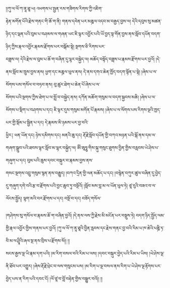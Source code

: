﻿  
།།ཀུ་ལ་ལོ་ཀ་ནཱ་ཐཱ་ཡ། འཕགས་པ་སྤྱན་རས་གཟིགས་རིགས་ཀྱི་འཇིག་  
རྟེན་མགོན་པོའི་རྗེས་གནང་གི་ཆོ་ག་ནི། གནས་དབེན་པར་མཎྜལ་འདབ་མ་བརྒྱད་བྱས་ལ། དེའི་དབུས་སུ་མཚན་ཉིད་དང་ལྡན་པའི་བུམ་པ་བཤམས་ལ་གཞན་ཡང་ཇི་ལྟར་འབྱོར་པའི་ཡོ་བྱད་སྟ་གོན་བྱས་ནས་སློབ་དཔོན་བདག་ཉིད་ཀྱིས་རྣལ་འབྱོར་རྣམས་རྫོགས་པར་བསྒོམ་སྟེ། སྔགས་ཅི་རིགས་པར་  
བཟླས་ལ། དེའི་རྗེས་ལ་བུམ་པ་ཆོ་ག་བཞིན་དུ་ལྷར་བསྐྱེད་ལ། མཆོད་བསྟོད་བཟླས་པ་རྣམས་རྫོགས་པར་བྱའོ། །དེ་ནས་སློབ་མ་ཁྲུས་བྱས་ནས། ཕྱག་དང་མཎྜལ་ཕུལ་ནས། དེ་ནས་དགའ་ཆེན་ཁྱོད་བདག་སྟོན་པ་སྟེ། །ཞེས་པ་ལ་སོགས་པས་གསོལ་བ་བཏབ་ནས། བུ་ཚུར་ཐེག་པ་ཆེན་པོ་ཞེས་པ་ལ་  
སོགས་པའི་སྔགས་ཀྱིས་ཐེག་པ་ལ་སྤྲོ་བ་བསྐྱེད་ནས། དཀོན་མཆོག་གསུམ་ལ་བདག་སྐྱབས་མཆི། །ཞེས་པ་ལ་སོགས་པ་སྡིག་པ་བཤགས་པ་དང། ཇི་ལྟར་དུས་གསུམ་མགོན་པོ་རྣམས། །ཞེས་པ་ལ་སོགས་པས་རིགས་ལྔའི་ཁྱད་པར་གྱི་སྡོམ་པ་སྦྱིན་པ་དང། དེ་རྣམས་མི་ཉམས་པར་བྱ་བའི་  
ཕྱིར༑ ཕན་ཡོན་དང། ཉེས་དམིགས་དང། མནའི་ཆུ་དང། རྡོ་རྗེ་སློབ་དཔོན་གྱི་བཀའ་མཉན་པའི་སྒོ་ནས་དམ་ལ་གཞག་སྒྲུབ་པའི་ཐབས་ལྟར་སློབ་མ་ལྷར་བསྐྱེད་ལ། ཨོཾ་ཨཱཧཱུ་གིས་སྐུ་གསུང་ཐུགས་བྱིན་གྱིས་བརླབས་ཡེ་ཤེས་པ་གཞུག་པ་དང། བུམ་པའི་ཆུས་དབང་བསྐུར་བ་རྣམས་བྱས་ནས་  
གསང་སྔགས་འབྲུ་གསུམ་སྙན་ནས་བརྒྱུད། །བཀའ་དྲིན་གྱི་ལན་མཆོད་པ་དང། །བསྙེན་བཀུར་ཚུལ་བཞིན་དུ་བྱེད་དུ་གཞུག་དགེ་བའི་རྩ་བ་རྫོགས་པའི་བྱང་ཆུབ་ཏུ་བསྔོའོ། །སློབ་མས་བླ་མ་ལ་ཡོན་ཕུལ་ཏེ། ཙཱ་རུའི་བཟའ་བ་ལ་ལོངས་སྤྱོད། ལྷག་མའི་བར་རྫོགས་པ་དང། བསྔོ་བ་དང། བཟོད་གསོལ་  
  
།གཤེགས་སུ་གསོལ་བ་རྣམས་ཆོ་ག་བཞིན་བྱའོ། །དེ་ནས་ལས་ཀྱི་རྗེས་མི་མངོན་པར་བསྡུས་ཏེ། བདག་ཉིད་སྤྱོད་ལམ་གྱི་རྣལ་འབྱོར་གྱིས་གནས་པར་བྱའོ། །ཀུ་ལ་ལོ་ཀ་ནཱ་ཐཱའི་བྱིན་རླབས་དང་རྗེས་གནང་བྱ་བའི་རིམ་པ་ཁ་ཆེའི་པཎྜི་ཏ་བི་མ་ལ་ཤྲཱིའི་ཞལ་སྔ་ནས་བྲིས་པ་རྫོགས་སོ།། །།  
སངས་རྒྱས་ལྔ་ཡི་རྣམ་དག་པའི། །མ་རིག་བསལ་བའི་རིམ་པ་ལས། །དབང་བསྐུར་བྱེད་པའི་རིམ་པ་ཡིས། །ཡེ་ཤེས་ལྔ་ནི་ཐོབ་པར་འགྱུར། །ཞེས་རྡོ་རྗེ་ཕྲེང་བ་ལས་གསུངས་པས། །མ་རིག་པ་ལྔ་བསལ་ནས་རིག་པ་ཡེ་ཤེས་ལྔ་རྟོགས་པར་བྱེད་པས་ན་རིག་པའི་དབང་ངོ། །ལོ་ཙཱ་བ་བློ་བརྟེན་གྱིས་བསྒྱུར་བའོ།། །།  
  
  
